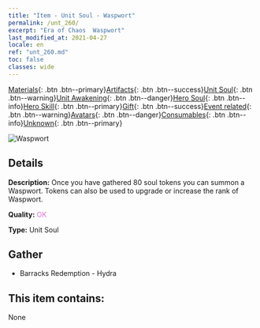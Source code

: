 ```yaml
---
title: "Item - Unit Soul - Waspwort"
permalink: /unt_260/
excerpt: "Era of Chaos  Waspwort"
last_modified_at: 2021-04-27
locale: en
ref: "unt_260.md"
toc: false
classes: wide
---
```

 [Materials](/Items/){: .btn .btn--primary}[Artifacts](/Items/Artifacts/){: .btn .btn--success}[Unit Soul](/Items/UnitSoul/){: .btn .btn--warning}[Unit Awakening](/Items/UnitAwakening/){: .btn .btn--danger}[Hero Soul](/Items/HeroSoul/){: .btn .btn--info}[Hero Skill](/Items/HeroSkill/){: .btn .btn--primary}[Gift](/Items/Gift/){: .btn .btn--success}[Event related](/Items/Events/){: .btn .btn--warning}[Avatars](/Items/Avatars/){: .btn .btn--danger}[Consumables](/Items/Consumables/){: .btn .btn--info}[Unknown](/Items/Unknown/){: .btn .btn--primary}

 ![Waspwort](/images/u/ti_dufengcao.jpg)

## Details
 **Description:** Once you have gathered 80 soul tokens you can summon a Waspwort. Tokens can also be used to upgrade or increase the rank of Waspwort.

 **Quality:** <span style="color: #DA70D6">OK</span>

 **Type:** Unit Soul

## Gather

*    Barracks Redemption - Hydra 

## This item contains:

  None

